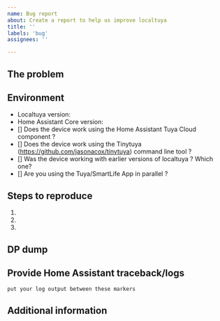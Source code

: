 ```yaml
---
name: Bug report
about: Create a report to help us improve localtuya
title: ''
labels: 'bug'
assignees: ''

---
```

<!-- READ THIS FIRST:
  - For a new device, first check if you can find a similar device in the https://github.com/rospogrigio/localtuya/wiki/Known-working-and-non-working-devices
  - Try to update to latest master version, your problem may be already fixed.
  - Do not report issues for already existing problems. Check that an issue is not already opened and enrich it.
  - Provide as many details as possible. Paste logs, configuration samples and code into the backticks.
-->
## The problem
<!--
  Describe the issue you are experiencing here to communicate to the
  maintainers. Tell us what you were trying to do and what happened.
-->


## Environment
<!--
  Provide details about your environment.
-->
- Localtuya version: <!-- plugin version from HACS, master, commit id -->
- Home Assistant Core version: <!-- Configuration => Info -->
- [] Does the device work using the Home Assistant Tuya Cloud component ? <!-- if yes, put a x between the two [] => [x] -->
- [] Does the device work using the Tinytuya (https://github.com/jasonacox/tinytuya) command line tool ? <!-- if yes, put a x between the two [] => [x] -->
- [] Was the device working with earlier versions of localtuya ? Which one? <!-- if yes, put a x between the two [] => [x] -->
- [] Are you using the Tuya/SmartLife App in parallel ? <!-- if yes, put a x between the two [] => [x] -->

## Steps to reproduce
<!--
  Clearly define how to reproduce the issue.
-->
1.
2.
3.


## DP dump
<!--
  Paste here a DP dump, see https://github.com/rospogrigio/localtuya/wiki/HOWTO-get-a-DPs-dump
  You can also try to qualify your device using the procedure described https://github.com/rospogrigio/localtuya/wiki/Qualifying-a-device
-->

## Provide Home Assistant traceback/logs
<!--
  Provide logs if they are relevant. In detail, it is useful to be able to compare working with non-working situations, such as HA logs compared to the output of the tuyadebug script or the tinytuya CLI tool.
  To increase the debugging level of HA for the devices, check the "enable debug" button when configuring the device, and set the log level to debug for this component at least:
  In configuration.yaml:

  logger.set_level
  custom_components.localtuya: debug
  custom_components.localtuya.pytuya: debug
-->
```
put your log output between these markers
```


## Additional information
<!-- Put here any information that you think it may be relevant -->
